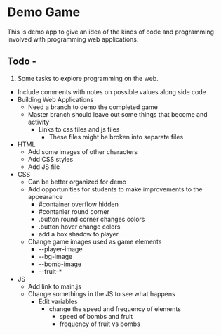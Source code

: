 # Demo Game 

This is demo app to give an idea of the kinds of code and programming involved with programming web applications. 

## Todo - 

1. Some tasks to explore programming on the web.
  - Include comments with notes on possible values along side code
  - Building Web Applications 
    - Need a branch to demo the completed game 
    - Master branch should leave out some things that become and activity
      - Links to css files and js files
        - These files might be broken into separate files 
  - HTML 
    - Add some images of other characters
    - Add CSS styles 
    - Add JS file 
  - CSS 
    - Can be better organized for demo
    - Add opportunities for students to make improvements to the appearance 
      - #container overflow hidden 
      - #contanier round corner
      - .button round corner changes colors
      - .button:hover change colors 
      - add a box shadow to player
    - Change game images used as game elements 
      - --player-image
      - --bg-image
      - --bomb-image
      - --fruit-*
  - JS 
    - Add link to main.js
    - Change somethings in the JS to see what happens
      - Edit variables 
        - change the speed and frequency of elements 
          - speed of bombs and fruit
          - frequency of fruit vs bombs